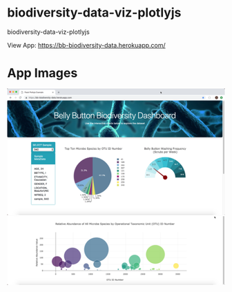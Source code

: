 # biodiversity-data-viz-plotlyjs
biodiversity-data-viz-plotlyjs

View App: https://bb-biodiversity-data.herokuapp.com/

# App Images
![alt](/flaskAppImage01.png)
![alt](/flaskAppImage02.png)
